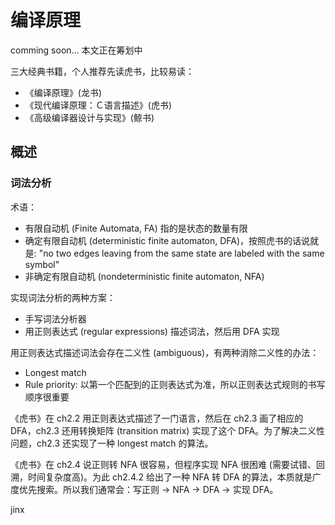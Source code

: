 # 编译原理
comming soon... 本文正在筹划中

三大经典书籍，个人推荐先读虎书，比较易读：
- 《编译原理》(龙书)
- 《现代编译原理：Ｃ语言描述》(虎书)
- 《高级编译器设计与实现》(鲸书)

## 概述
### 词法分析
术语：
- 有限自动机 (Finite Automata, FA) 指的是状态的数量有限
- 确定有限自动机 (deterministic finite automaton, DFA)，按照虎书的话说就是: "no two edges leaving from the same state are labeled with the same symbol"
- 非确定有限自动机 (nondeterministic finite automaton, NFA)

实现词法分析的两种方案：
- 手写词法分析器
- 用正则表达式 (regular expressions) 描述词法，然后用 DFA 实现

用正则表达式描述词法会存在二义性 (ambiguous)，有两种消除二义性的办法：
- Longest match
- Rule priority: 以第一个匹配到的正则表达式为准，所以正则表达式规则的书写顺序很重要

《虎书》在 ch2.2 用正则表达式描述了一门语言，然后在 ch2.3 画了相应的 DFA，ch2.3 还用转换矩阵 (transition matrix) 实现了这个 DFA。为了解决二义性问题，ch2.3 还实现了一种 longest match 的算法。

《虎书》在 ch2.4 说正则转 NFA 很容易，但程序实现 NFA 很困难 (需要试错、回溯，时间复杂度高)。为此 ch2.4.2 给出了一种 NFA 转 DFA 的算法，本质就是广度优先搜索。所以我们通常会：写正则 -> NFA -> DFA -> 实现 DFA。

jinx
